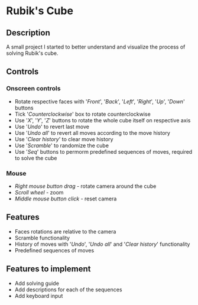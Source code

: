 # Rubik's Cube

## Description

A small project I started to better understand and visualize the process of solving Rubik's cube.

## Controls

### Onscreen controls

- Rotate respective faces with '_Front_', '_Back_', '_Left_', '_Right_', '_Up_', '_Down_' buttons
- Tick '_Counterclockwise_' box to rotate counterclockwise
- Use '_X_', '_Y_', '_Z_' buttons to rotate the whole cube itself on respective axis
- Use '_Undo_' to revert last move
- Use '_Undo all_' to revert all moves according to the move history
- Use '_Clear history_' to clear move history
- Use '_Scramble_' to randomize the cube
- Use '_Seq_' buttons to permorm predefined sequences of moves, required to solve the cube 

### Mouse

- _Right mouse button drag_ - rotate camera around the cube
- _Scroll wheel_ - zoom
- _Middle mouse button click_ - reset camera

## Features

- Faces rotations are relative to the camera
- Scramble functionality
- History of moves with '_Undo_', '_Undo all_' and '_Clear history_' functionality
- Predefined sequences of moves

## Features to implement

- Add solving guide
- Add descriptions for each of the sequences
- Add keyboard input